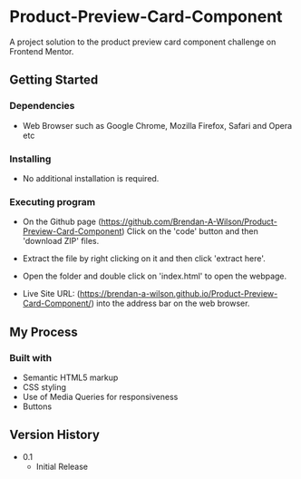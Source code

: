 # Product-Preview-Card-Component

A project solution to the product preview card component challenge on Frontend Mentor.

## Getting Started

### Dependencies

* Web Browser such as Google Chrome, Mozilla Firefox, Safari and Opera etc

### Installing

* No additional installation is required.

### Executing program

* On the Github page (https://github.com/Brendan-A-Wilson/Product-Preview-Card-Component) Click on the 'code' button and then 'download ZIP' files.
* Extract the file by right clicking on it and then click 'extract here'.
* Open the folder and double click on 'index.html' to open the webpage.

* Live Site URL: (https://brendan-a-wilson.github.io/Product-Preview-Card-Component/) into the address bar on the web browser.

## My Process

### Built with

* Semantic HTML5 markup
* CSS styling
* Use of Media Queries for responsiveness
* Buttons

## Version History

* 0.1
    * Initial Release
